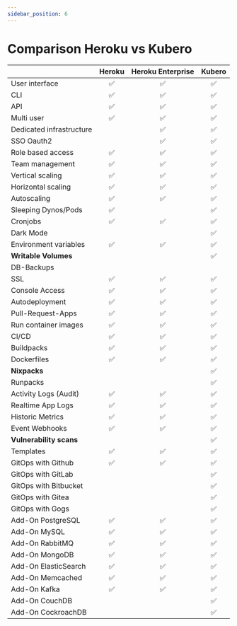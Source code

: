 ```yaml
---
sidebar_position: 6
---
```


# Comparison Heroku vs Kubero


|                       | Heroku | Heroku Enterprise | Kubero | 
|-----------------------|:------:|:-----------------:|:------:|
| User interface        | ✅     | ✅                | ✅     |
| CLI                   | ✅     | ✅                | ✅     |
| API                   | ✅     | ✅                | ✅     |
| Multi user            | ✅     | ✅                | ✅     |
| Dedicated infrastructure |     | ✅                | ✅     |
| SSO Oauth2            |        | ✅                | ✅     |
| Role based access     | ✅     | ✅                | ✅     |
| Team management       | ✅     | ✅                | ✅     |
| Vertical scaling      | ✅     | ✅                | ✅     |
| Horizontal scaling    | ✅     | ✅                | ✅     |
| Autoscaling           | ✅     | ✅                | ✅     |
| Sleeping Dynos/Pods   | ✅     |                   | ✅     |
| Cronjobs              | ✅     | ✅                | ✅     |
| Dark Mode             |        |                   | ✅     |
| Environment variables | ✅     | ✅                | ✅     |
| **Writable Volumes**  |        |                   | ✅     |
| DB-Backups            |        |                   |        |
| SSL                   | ✅     | ✅                | ✅     |
| Console Access        | ✅     | ✅                | ✅     |
| Autodeployment        | ✅     | ✅                | ✅     |
| Pull-Request-Apps     | ✅     | ✅                | ✅     |
| Run container images  | ✅     | ✅                | ✅     |
| CI/CD                 | ✅     | ✅                | ✅     |
| Buildpacks            | ✅     | ✅                | ✅     |
| Dockerfiles           | ✅     | ✅                | ✅     |
| **Nixpacks**          |        |                   | ✅     |
| Runpacks              |        |                   | ✅     |
| Activity Logs (Audit) | ✅     | ✅                | ✅     |
| Realtime App Logs     | ✅     | ✅                | ✅     |
| Historic Metrics      | ✅     | ✅                | ✅     |
| Event Webhooks        | ✅     | ✅                | ✅     |
| **Vulnerability scans**|        |                   | ✅     |
| Templates             | ✅     | ✅                | ✅     |
| GitOps with Github    | ✅     | ✅                | ✅     |
| GitOps with GitLab    |        |                   | ✅     |
| GitOps with Bitbucket |        |                   | ✅     |
| GitOps with Gitea     |        |                   | ✅     |
| GitOps with Gogs      |        |                   | ✅     |
| Add-On PostgreSQL     | ✅     | ✅                | ✅     |
| Add-On MySQL          | ✅     | ✅                | ✅     |
| Add-On RabbitMQ       | ✅     | ✅                | ✅     |
| Add-On MongoDB        | ✅     | ✅                | ✅     |
| Add-On ElasticSearch  | ✅     | ✅                | ✅     |
| Add-On Memcached      | ✅     | ✅                | ✅     |
| Add-On Kafka          | ✅     | ✅                | ✅     |
| Add-On CouchDB        |        |                   | ✅     |
| Add-On CockroachDB    |        |                   | ✅     |
